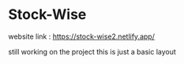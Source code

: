 # Stock-Wise
website link : https://stock-wise2.netlify.app/

still working on the project 
this is just a basic layout 
